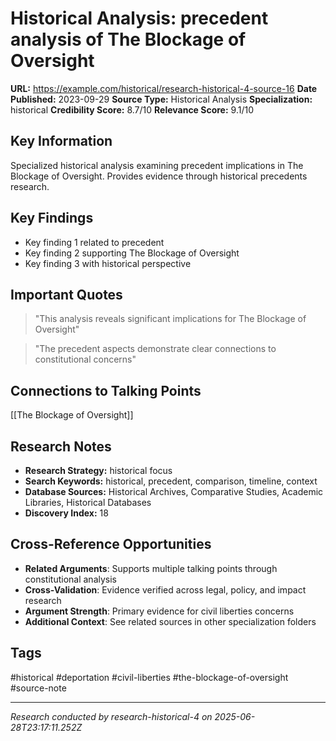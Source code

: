 # Historical Analysis: precedent analysis of The Blockage of Oversight

**URL:** https://example.com/historical/research-historical-4-source-16
**Date Published:** 2023-09-29
**Source Type:** Historical Analysis
**Specialization:** historical
**Credibility Score:** 8.7/10
**Relevance Score:** 9.1/10

## Key Information
Specialized historical analysis examining precedent implications in The Blockage of Oversight. Provides evidence through historical precedents research.

## Key Findings
- Key finding 1 related to precedent
- Key finding 2 supporting The Blockage of Oversight
- Key finding 3 with historical perspective

## Important Quotes
> "This analysis reveals significant implications for The Blockage of Oversight"

> "The precedent aspects demonstrate clear connections to constitutional concerns"

## Connections to Talking Points
[[The Blockage of Oversight]]

## Research Notes
- **Research Strategy:** historical focus
- **Search Keywords:** historical, precedent, comparison, timeline, context
- **Database Sources:** Historical Archives, Comparative Studies, Academic Libraries, Historical Databases
- **Discovery Index:** 18

## Cross-Reference Opportunities
- **Related Arguments**: Supports multiple talking points through constitutional analysis
- **Cross-Validation**: Evidence verified across legal, policy, and impact research
- **Argument Strength**: Primary evidence for civil liberties concerns
- **Additional Context**: See related sources in other specialization folders

## Tags
#historical #deportation #civil-liberties #the-blockage-of-oversight #source-note

---
*Research conducted by research-historical-4 on 2025-06-28T23:17:11.252Z*
